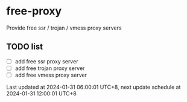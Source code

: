 
# free-proxy
Provide free ssr / trojan / vmess proxy servers


## TODO list
- [ ] add free ssr proxy server
- [ ] add free trojan proxy server
- [ ] add free vmess proxy server

Last updated at 2024-01-31 06:00:01 UTC+8, next update schedule at 2024-01-31 12:00:01 UTC+8

